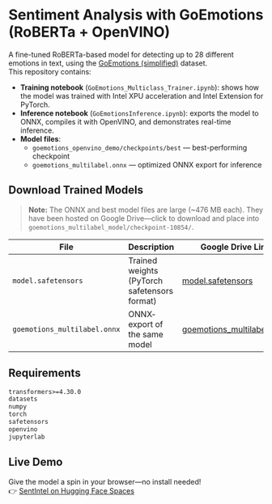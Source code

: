 # Sentiment Analysis with GoEmotions (RoBERTa + OpenVINO)

A fine-tuned RoBERTa-based model for detecting up to 28 different emotions in text, using the [GoEmotions (simplified)](https://huggingface.co/datasets/go_emotions) dataset.  
This repository contains:

- **Training notebook** (`GoEmotions_Multiclass_Trainer.ipynb`): shows how the model was trained with Intel XPU acceleration and Intel Extension for PyTorch.
- **Inference notebook** (`GoEmotionsInference.ipynb`): exports the model to ONNX, compiles it with OpenVINO, and demonstrates real-time inference.
- **Model files**:
  - `goemotions_openvino_demo/checkpoints/best` — best-performing checkpoint  
  - `goemotions_multilabel.onnx` — optimized ONNX export for inference

## Download Trained Models

> **Note:** The ONNX and best model files are large (~476 MB each). They have been hosted on Google Drive—click to download and place into `goemotions_multilabel_model/checkpoint-10854/`.

| File                      | Description                                  | Google Drive Link                                      |
| ------------------------- | -------------------------------------------- | ------------------------------------------------------- |
| `model.safetensors`       | Trained weights (PyTorch safetensors format) | [model.safetensors](https://drive.google.com/file/d/16Lc5TCFJvjaJO5kqDZssFPVJTkUvWOdL/view?usp=sharing)  |
| `goemotions_multilabel.onnx` | ONNX‐export of the same model             | [goemotions_multilabel.onnx](https://drive.google.com/file/d/1YeIhk-UTK7PoIN2qekKU6lNcU7jbbjoK/view?usp=sharing) |


## Requirements
```txt
transformers>=4.30.0
datasets
numpy
torch
safetensors
openvino
jupyterlab
```
## Live Demo

Give the model a spin in your browser—no install needed!  
👉 [SentIntel on Hugging Face Spaces](https://huggingface.co/spaces/Kaiyeee/SentIntel)
